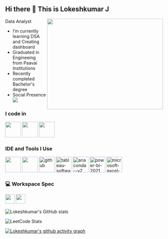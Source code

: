 
## Hi there 👋 This is Lokeshkumar J 
Data Analyst 
<img align="right" width="370" height="290" src="https://i.pinimg.com/originals/47/f0/34/47f0342cec72b800463bf003eac1257e.gif">                                 
- I’m currently learning DSA and Creating dashboard 
- Graduated in Engineeing from  Paavai Institutions 
- Recently completed Bachelor's degree 
- Social Presence
<br /> [<img src="https://img.shields.io/badge/LinkedIn-0077B5?style=for-the-badge&logo=linkedin&logoColor=white" />](https://www.linkedin.com/in/lokeshkumar-j-b6ab2627a/) <br/>
### I code in
<img height="50" width="50" src="https://img.icons8.com/color/48/000000/python.png" /> <img height="50" width="50" src="https://img.icons8.com/color/48/000000/html-5.png" /> <img height="50" width="50" src="https://img.icons8.com/color/48/000000/mysql-logo.png"/>
### IDE and Tools I Use
<img height="50" width="50" src="https://img.icons8.com/color/48/000000/visual-studio-code-2019.png"/> <img height="50" width="50" src="https://img.icons8.com/color/48/000000/pycharm.png"/> <img width="50" height="50" src="https://img.icons8.com/fluency/48/github.png" alt="github"/> <img width="50" height="50" src="https://img.icons8.com/color/48/tableau-software.png" alt="tableau-software"/> <img width="50" height="50" src="https://img.icons8.com/fluency/48/anaconda--v2.png" alt="anaconda--v2"/> <img width="50" height="50" src="https://img.icons8.com/fluency/48/power-bi-2021.png" alt="power-bi-2021"/> <img width="50" height="50" src="https://img.icons8.com/fluency/48/microsoft-excel-2019.png" alt="microsoft-excel-2019"/> 
### 💻 Workspace Spec
 <img height="30" src="https://img.shields.io/badge/NVIDIA-GTX1650-76B900?style=for-the-badge&logo=nvidia&logoColor=white"/>  <img height="30" src="https://img.shields.io/badge/AMD-Ryzen_5_4600H-ED1C24?style=for-the-badge&logo=amd&logoColor=white"/> 

![Lokeshkumar's GitHub stats](https://github-readme-stats.vercel.app/api?username=lokeshkumarjagadeesh&theme=dark&show_icons=true&&hide=issues,contribs)

![LeetCode Stats](https://leetcard.jacoblin.cool/lokeshkumarjagadeesh2004?theme=dark&font=Shippori%20Mincho&ext=contest)

[![Lokeshkumar's github activity graph](https://github-readme-activity-graph.vercel.app/graph?username=lokeshkumarjagadeesh&bg_color=363030&color=9e4c98&line=624c9e&point=403d3d&area=true&hide_border=true)](https://github.com/ashutosh00710/github-readme-activity-graph)
